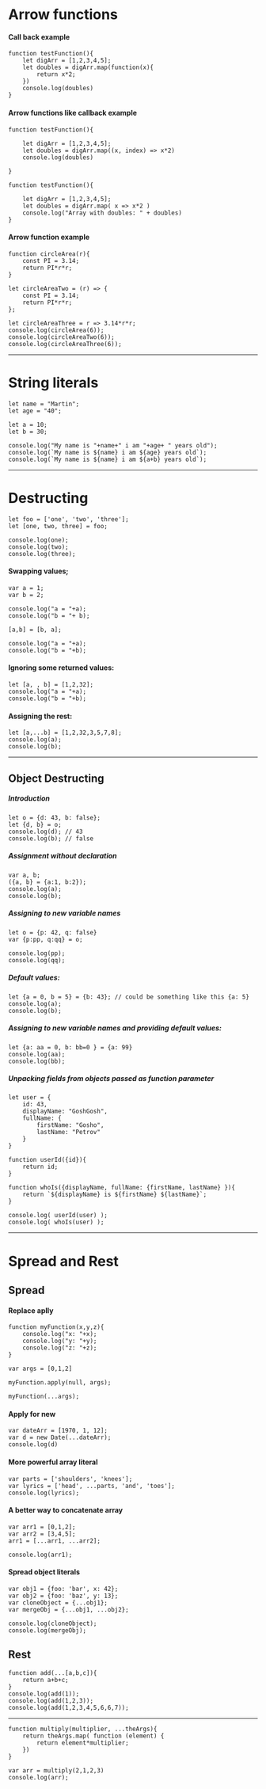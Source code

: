 # Arrow functions

#### Call back example

    function testFunction(){
        let digArr = [1,2,3,4,5];
        let doubles = digArr.map(function(x){
            return x*2;
        })
        console.log(doubles)
    }

#### Arrow functions like callback example

    function testFunction(){

        let digArr = [1,2,3,4,5];
        let doubles = digArr.map((x, index) => x*2)
        console.log(doubles)

    }

    function testFunction(){

        let digArr = [1,2,3,4,5];
        let doubles = digArr.map( x => x*2 )
        console.log("Array with doubles: " + doubles)
    }

#### Arrow function example

    function circleArea(r){
        const PI = 3.14;
        return PI*r*r;
    }

    let circleAreaTwo = (r) => {
        const PI = 3.14;
        return PI*r*r;
    };

    let circleAreaThree = r => 3.14*r*r;
    console.log(circleArea(6));
    console.log(circleAreaTwo(6));
    console.log(circleAreaThree(6));

----------

# String literals

    let name = "Martin";
    let age = "40";

    let a = 10;
    let b = 30;

    console.log("My name is "+name+" i am "+age+ " years old");
    console.log(`My name is ${name} i am ${age} years old`);
    console.log(`My name is ${name} i am ${a+b} years old`);

----------

# Destructing

    let foo = ['one', 'two', 'three'];
    let [one, two, three] = foo;

    console.log(one);
    console.log(two);
    console.log(three);


#### Swapping values;

    var a = 1;
    var b = 2;

    console.log("a = "+a);
    console.log("b = "+ b);

    [a,b] = [b, a];

    console.log("a = "+a);
    console.log("b = "+b);

#### Ignoring some returned values:

    let [a, , b] = [1,2,32];
    console.log("a = "+a);
    console.log("b = "+b);

#### Assigning the rest:

    let [a,...b] = [1,2,32,3,5,7,8];
    console.log(a);
    console.log(b);
----------

## Object Destructing

##### Introduction

    let o = {d: 43, b: false};
    let {d, b} = o;
    console.log(d); // 43
    console.log(b); // false

##### Assignment without declaration
    var a, b;
    ({a, b} = {a:1, b:2});
    console.log(a);
    console.log(b);

##### Assigning to new variable names
    let o = {p: 42, q: false}
    var {p:pp, q:qq} = o;

    console.log(pp);
    console.log(qq);

##### Default values:

    let {a = 0, b = 5} = {b: 43}; // could be something like this {a: 5}
    console.log(a);
    console.log(b);

##### Assigning to new variable names and providing default values:
    let {a: aa = 0, b: bb=0 } = {a: 99}
    console.log(aa);
    console.log(bb);

##### Unpacking fields from objects passed as function parameter

    let user = {
        id: 43,
        displayName: "GoshGosh",
        fullName: {
            firstName: "Gosho",
            lastName: "Petrov"
        }
    }

    function userId({id}){
        return id;
    }

    function whoIs({displayName, fullName: {firstName, lastName} }){
        return `${displayName} is ${firstName} ${lastName}`;
    }

    console.log( userId(user) );
    console.log( whoIs(user) );
----------

# Spread and Rest

## Spread

#### Replace aplly


    function myFunction(x,y,z){
        console.log("x: "+x);
        console.log("y: "+y);
        console.log("z: "+z);
    }

    var args = [0,1,2]

    myFunction.apply(null, args);

    myFunction(...args);

#### Apply for new

    var dateArr = [1970, 1, 12];
    var d = new Date(...dateArr);
    console.log(d)

#### More powerful array literal

    var parts = ['shoulders', 'knees'];
    var lyrics = ['head', ...parts, 'and', 'toes'];
    console.log(lyrics);

#### A better way to concatenate array

    var arr1 = [0,1,2];
    var arr2 = [3,4,5];
    arr1 = [...arr1, ...arr2];

    console.log(arr1);

#### Spread object literals

    var obj1 = {foo: 'bar', x: 42};
    var obj2 = {foo: 'baz', y: 13};
    var cloneObject = {...obj1};
    var mergeObj = {...obj1, ...obj2};

    console.log(cloneObject);
    console.log(mergeObj);

## Rest
    function add(...[a,b,c]){
        return a+b+c;
    }
    console.log(add(1));
    console.log(add(1,2,3));
    console.log(add(1,2,3,4,5,6,6,7));
----------
    function multiply(multiplier, ...theArgs){
        return theArgs.map( function (element) {
            return element*multiplier;
        })
    }

    var arr = multiply(2,1,2,3)
    console.log(arr);







